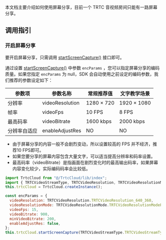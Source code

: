 本文档主要介绍如何使用屏幕分享，目前一个 TRTC 音视频房间只能有一路屏幕分享。

## 调用指引
### 开启屏幕分享
要开启屏幕分享，只需调用 [startScreenCapture()](https://web.sdk.qcloud.com/trtc/uniapp/doc/zh-cn/TrtcCloud.html#startScreenCapture) 接口即可。

通过设置 [startScreenCapture()](https://web.sdk.qcloud.com/trtc/uniapp/doc/zh-cn/TrtcCloud.html#startScreenCapture) 中参数 `encParams` ，您可以指定屏幕分享的编码质量。如果您指定 `encParams` 为 null，SDK 会自动使用之前设定的编码参数，我们推荐的参数设定如下：

| 参数项 | 参数名称 | 常规推荐值 |  文字教学场景 |
|---------|---------|---------|-----|
| 分辨率 | videoResolution | 1280 × 720 | 1920 × 1080 |
| 帧率 | videoFps | 10 FPS | 8 FPS |
| 最高码率 | videoBitrate| 1600 kbps | 2000 kbps |
| 分辨率自适应 | enableAdjustRes | NO | NO |

- 由于屏幕分享的内容一般不会剧烈变动，所以设置较高的 FPS 并不经济，推荐10 FPS即可。
- 如果您要分享的屏幕内容包含大量文字，可以适当提高分辨率和码率设置。
- 最高码率（videoBitrate）是指画面在剧烈变化时的最高输出码率，如果屏幕内容变化较少，实际编码码率会比较低。

```javascript
import TrtcCloud from "@/TrtcCloud/lib/index";
import { TRTCVideoStreamType, TRTCVideoResolution, TRTCVideoResolutionMode } from '@/TrtcCloud/lib/TrtcDefines';
this.trtcCloud = TrtcCloud.createInstance();

const encParams = {
  videoResolution: TRTCVideoResolution.TRTCVideoResolution_640_360,
  videoResolutionMode: TRTCVideoResolutionMode.TRTCVideoResolutionModePortrait,
  videoFps: 15,
  videoBitrate: 900,
  minVideoBitrate: 200,
  enableAdjustRes: false,
};
this.trtcCloud.startScreenCapture(TRTCVideoStreamType.TRTCVideoStreamTypeSub, encParams);  
```
